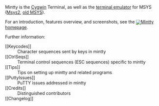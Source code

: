 Mintty is the [Cygwin](http://cygwin.com) Terminal, 
as well as the 
[terminal emulator](http://en.wikipedia.org/wiki/Terminal_emulator) 
for MSYS 
([Msys2](https://github.com/msys2), 
[old MSYS](https://web.archive.org/web/20201223203407/http://www.mingw.org/)).

For an introduction, features overview, and screenshots, see the 
[<img align=absmiddle src=icon/terminal.ico>Mintty homepage](http://mintty.github.io/).

Further information:
<dl compact>
<dt>	[[Keycodes]]	<dd>Character sequences sent by keys in mintty
<dt>	[[CtrlSeqs]]	<dd>Terminal control sequences (ESC sequences) specific to mintty
<dt>	[[Tips]]	<dd>Tips on setting up mintty and related programs
<dt>	[[PuttyIssues]] <dd>PuTTY issues addressed in mintty
<dt>	[[Credits]]	<dd>Distinguished contributors
<dt>	[[Changelog]]
</dl>